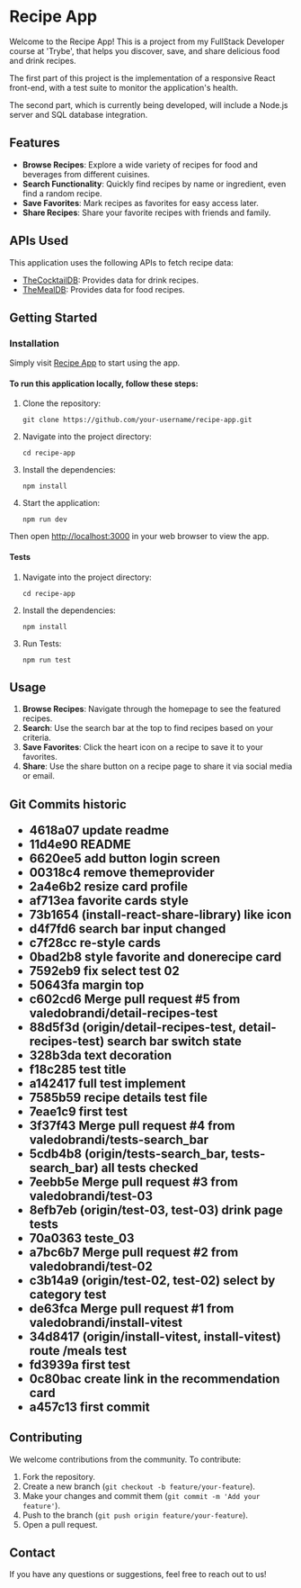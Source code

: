 <h1>Recipe App</h1>

<p>Welcome to the Recipe App! This is a project from my FullStack Developer course at 'Trybe', that helps you discover, save, and share delicious food and drink recipes.</p>
<p>The first part of this project is the implementation of a responsive React front-end, with a test suite to monitor the application's health.</p>
<p>The second part, which is currently being developed, will include a Node.js server and SQL database integration.</p>

<h2>Features</h2>
<ul>
    <li><strong>Browse Recipes</strong>: Explore a wide variety of recipes for food and beverages from different cuisines.</li>
    <li><strong>Search Functionality</strong>: Quickly find recipes by name or ingredient, even find a random recipe.</li>
    <li><strong>Save Favorites</strong>: Mark recipes as favorites for easy access later.</li>
    <li><strong>Share Recipes</strong>: Share your favorite recipes with friends and family.</li>
</ul>

<h2>APIs Used</h2>
<p>This application uses the following APIs to fetch recipe data:</p>
<ul>
    <li><a href="https://www.thecocktaildb.com/" target="_blank">TheCocktailDB</a>: Provides data for drink recipes.</li>
    <li><a href="https://www.themealdb.com/" target="_blank">TheMealDB</a>: Provides data for food recipes.</li>
</ul>

<h2>Getting Started</h2>

<h3>Installation</h3>
<p>Simply visit <a href="http://app-recipes-beta.surge.sh/">Recipe App</a> to start using the app.</p>

<h4>To run this application locally, follow these steps:</h4>
<ol>
    <li>Clone the repository:
        <pre><code>git clone https://github.com/your-username/recipe-app.git</code></pre>
    </li>
    <li>Navigate into the project directory:
        <pre><code>cd recipe-app</code></pre>
    </li>
    <li>Install the dependencies:
        <pre><code>npm install</code></pre>
    </li>
    <li>Start the application:
        <pre><code>npm run dev</code></pre>
    </li>
</ol>
<p>Then open <a href="http://localhost:3000" target="_blank">http://localhost:3000</a> in your web browser to view the app.</p>

<h4>Tests</h4>
<ol>
    <li>Navigate into the project directory:
        <pre><code>cd recipe-app</code></pre>
    </li>
    <li>Install the dependencies:
        <pre><code>npm install</code></pre>
    </li>
    <li>Run Tests:
        <pre><code>npm run test</code></pre>
    </li>
</ol>

<h2>Usage</h2>
<ol>
    <li><strong>Browse Recipes</strong>: Navigate through the homepage to see the featured recipes.</li>
    <li><strong>Search</strong>: Use the search bar at the top to find recipes based on your criteria.</li>
    <li><strong>Save Favorites</strong>: Click the heart icon on a recipe to save it to your favorites.</li>
    <li><strong>Share</strong>: Use the share button on a recipe page to share it via social media or email.</li>
</ol>

<h2>Git Commits historic</2>

<ul>
  <li>4618a07 update readme</li>
  <li>11d4e90 README</li>
  <li>6620ee5 add button login screen</li>
  <li>00318c4 remove themeprovider</li>
  <li>2a4e6b2 resize card profile</li>
  <li>af713ea favorite cards style</li>
  <li>73b1654 (install-react-share-library) like icon</li>
  <li>d4f7fd6 search bar input changed</li>
  <li>c7f28cc re-style cards</li>
  <li>0bad2b8 style favorite and donerecipe card</li>
  <li>7592eb9 fix select test 02</li>
  <li>50643fa margin top</li>
  <li>c602cd6 Merge pull request #5 from valedobrandi/detail-recipes-test</li>
  <li>88d5f3d (origin/detail-recipes-test, detail-recipes-test) search bar switch state</li>
  <li>328b3da text decoration</li>
  <li>f18c285 test title</li>
  <li>a142417 full test implement</li>
  <li>7585b59 recipe details test file</li>
  <li>7eae1c9 first test</li>
  <li>3f37f43 Merge pull request #4 from valedobrandi/tests-search_bar</li>
  <li>5cdb4b8 (origin/tests-search_bar, tests-search_bar) all tests checked</li>
  <li>7eebb5e Merge pull request #3 from valedobrandi/test-03</li>
  <li>8efb7eb (origin/test-03, test-03) drink page tests</li>
  <li>70a0363 teste_03</li>
  <li>a7bc6b7 Merge pull request #2 from valedobrandi/test-02</li>
  <li>c3b14a9 (origin/test-02, test-02) select by category test</li>
  <li>de63fca Merge pull request #1 from valedobrandi/install-vitest</li>
  <li>34d8417 (origin/install-vitest, install-vitest) route /meals test</li>
  <li>fd3939a first test</li>
  <li>0c80bac create link in the recommendation card</li>
  <li>a457c13 first commit</li>
</ul>


<h2>Contributing</h2>
<p>We welcome contributions from the community. To contribute:</p>
<ol>
    <li>Fork the repository.</li>
    <li>Create a new branch (<code>git checkout -b feature/your-feature</code>).</li>
    <li>Make your changes and commit them (<code>git commit -m 'Add your feature'</code>).</li>
    <li>Push to the branch (<code>git push origin feature/your-feature</code>).</li>
    <li>Open a pull request.</li>
</ol>

<h2>Contact</h2>
<p>If you have any questions or suggestions, feel free to reach out to us!</p>


